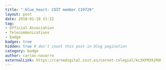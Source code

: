```yaml
---
title: ":blue_heart: COIT member C19729"
layout: post
date: 2018-01-16 21:22
tag:
- Official Association
- Telecommunications
- badge
badges: true
hidden: true # don't count this post in blog pagination
category: badge
author: carlos-navarro
externalLink: https://carnedigital.coit.es/carnet-colegial/kc3XFM39jRUO1WVqZoF48g%3d%3d
---
```

